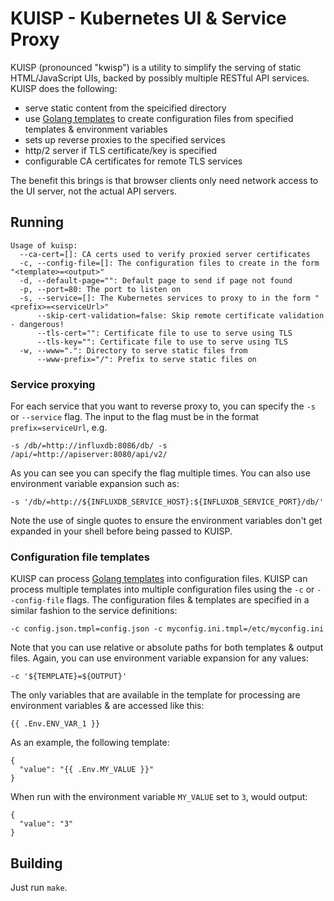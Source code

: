 # KUISP - Kubernetes UI & Service Proxy

KUISP (pronounced "kwisp") is a utility to simplify the
serving of static HTML/JavaScript UIs, backed by possibly
multiple RESTful API services. KUISP does the following:

* serve static content from the speicified directory
* use [Golang templates](http://golang.org/pkg/text/template/)
to create configuration files from specified templates &
environment variables
* sets up reverse proxies to the specified services
* http/2 server if TLS certificate/key is specified
* configurable CA certificates for remote TLS services

The benefit this brings is that browser clients only need network
access to the UI server, not the actual API servers.

## Running

```
Usage of kuisp:
  --ca-cert=[]: CA certs used to verify proxied server certificates
  -c, --config-file=[]: The configuration files to create in the form "<template>=<output>"
  -d, --default-page="": Default page to send if page not found
  -p, --port=80: The port to listen on
  -s, --service=[]: The Kubernetes services to proxy to in the form "<prefix>=<serviceUrl>"
      --skip-cert-validation=false: Skip remote certificate validation - dangerous!
      --tls-cert="": Certificate file to use to serve using TLS
      --tls-key="": Certificate file to use to serve using TLS
  -w, --www=".": Directory to serve static files from
      --www-prefix="/": Prefix to serve static files on
```

### Service proxying

For each service that you want to reverse proxy to, you can specify the `-s` or `--service`
flag. The input to the flag must be in the format `prefix=serviceUrl`, e.g.

    -s /db/=http://influxdb:8086/db/ -s /api/=http://apiserver:8080/api/v2/

As you can see you can specify the flag multiple times. You can also use environment
variable expansion such as:

    -s '/db/=http://${INFLUXDB_SERVICE_HOST}:${INFLUXDB_SERVICE_PORT}/db/'

Note the use of single quotes to ensure the environment variables don't get expanded
in your shell before being passed to KUISP.

### Configuration file templates

KUISP can process [Golang templates](http://golang.org/pkg/text/template/) into
configuration files. KUISP can process multiple templates into multiple configuration
files using the `-c` or `--config-file` flags. The configuration files & templates are specified in a similar fashion to the
service definitions:

    -c config.json.tmpl=config.json -c myconfig.ini.tmpl=/etc/myconfig.ini

Note that you can use relative or absolute paths for both templates & output files. Again,
you can use environment variable expansion for any values:

    -c '${TEMPLATE}=${OUTPUT}'

The only variables that are available in the template for
processing are environment variables & are accessed like this:

    {{ .Env.ENV_VAR_1 }}

As an example, the following template:

```
{
  "value": "{{ .Env.MY_VALUE }}"
}
```

When run with the environment variable `MY_VALUE` set to `3`, would output:

```
{
  "value": "3"
}
```

## Building

Just run `make`.
